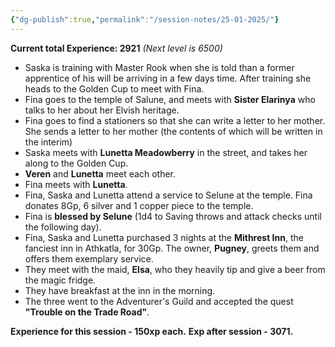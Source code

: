```yaml
---
{"dg-publish":true,"permalink":"/session-notes/25-01-2025/"}
---
```


**Current total Experience: 2921** *(Next level is 6500)*

- Saska is training with Master Rook when she is told than a former apprentice of his will be arriving in a few days time.  After training she heads to the Golden Cup to meet with Fina.
- Fina goes to the temple of Salune, and meets with **Sister Elarinya** who talks to her about her Elvish heritage.
- Fina goes to find a stationers so that she can write a letter to her mother.  She sends a letter to her mother (the contents of which will be written in the interim)
- Saska meets with **Lunetta Meadowberry** in the street, and takes her along to the Golden Cup.
- **Veren** and **Lunetta** meet each other.
- Fina meets with **Lunetta**.
- Fina, Saska and Lunetta attend a service to Selune at the temple.  Fina donates 8Gp, 6 silver and 1 copper piece to the temple.
- Fina is **blessed by Selune** (1d4 to Saving throws and attack checks until the following day).
- Fina, Saska and Lunetta purchased 3 nights at the **Mithrest Inn**, the fanciest inn in Athkatla, for 30Gp.  The owner, **Pugney**, greets them and offers them exemplary service.
- They meet with the maid, **Elsa**, who they heavily tip and give a beer from the magic fridge.
- They have breakfast at the inn in the morning.
- The three went to the Adventurer's Guild and accepted the quest **"Trouble on the Trade Road"**.

**Experience for this session - 150xp each.**
**Exp after session - 3071.**

